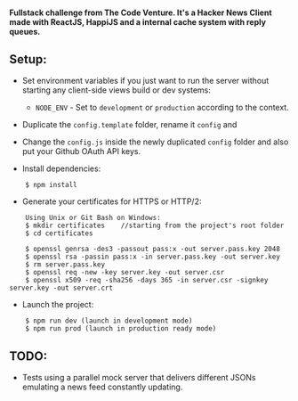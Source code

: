 #### Fullstack challenge from The Code Venture. It's a Hacker News Client made with ReactJS, HappiJS and a internal cache system with reply queues.

## Setup:
* Set environment variables if you just want to run the server without starting any client-side views build or dev systems:
    * `NODE_ENV` - Set to `development` or `production` according to the context.

* Duplicate the `config.template` folder, rename it `config` and

* Change the `config.js` inside the newly duplicated `config` folder and also put your Github OAuth API keys.

* Install dependencies:
```
    $ npm install
```

* Generate your certificates for HTTPS or HTTP/2:
```
    Using Unix or Git Bash on Windows:
    $ mkdir certificates    //starting from the project's root folder
    $ cd certificates

    $ openssl genrsa -des3 -passout pass:x -out server.pass.key 2048
    $ openssl rsa -passin pass:x -in server.pass.key -out server.key
    $ rm server.pass.key
    $ openssl req -new -key server.key -out server.csr
    $ openssl x509 -req -sha256 -days 365 -in server.csr -signkey server.key -out server.crt
```

* Launch the project:
```
    $ npm run dev (launch in development mode)
    $ npm run prod (launch in production ready mode)
```

## TODO:
* Tests using a parallel mock server that delivers different JSONs emulating a news feed constantly updating.
